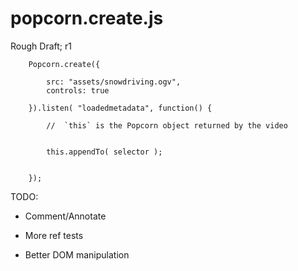 # popcorn.create.js

Rough Draft; r1

		Popcorn.create({

			src: "assets/snowdriving.ogv",
			controls: true

		}).listen( "loadedmetadata", function() {

			//	`this` is the Popcorn object returned by the video


			this.appendTo( selector );


		});	

		


TODO: 

- Comment/Annotate

- More ref tests

- Better DOM manipulation